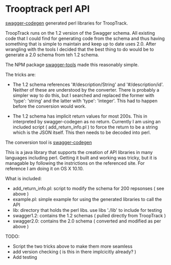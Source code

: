 # Trooptrack perl API

[swagger-codegen](https://github.com/swagger-api/swagger-codegen#modifying-the-client-library-format) generated perl libraries for TroopTrack.

TroopTrack runs on the 1.2 version of the Swagger schema.  All
existing code that I could find for generating code from the schema
and thus having something that is simple to maintain and keep up to
date uses 2.0.  After wrangling with the tools I decided that the
best thing to do would be to generate a 2.0 schema from teh 1.2
schema.

The NPM package [swagger-tools](https://www.npmjs.com/package/swagger-tools) made this reasonably simple.

The tricks are:
- The 1.2 schema references '#/description/String' and
  '#/description/id'.  Neither of these are understood by the
  converter. There is probably a simpler way to do this, but
  I searched and replaced the former with 'type': 'string' and
  the latter with 'type': 'integer'.  This had to happen
  before the conversion would work.

- The 1.2 schema has implicit return values for most 200s.  This
  in interpreted by swagger-codegen as no return.  Currently
  I am using an included script ( add_return_info.pl ) to force
  the return to be a string which is the JSON itself.  This
  then needs to be decoded into perl.

The conversion tool is [swagger-codegen](https://github.com/swagger-api/swagger-codegen#modifying-the-client-library-format)

This is a java library that supports the creation of API libraries in
many languages including perl.  Getting it built and working was
tricky, but it is managable by following the instrictions on the
referenced site.  For reference I am doing it on OS X 10.10.

What is included:

- add_return_info.pl: script to modify the schema for 200 repsonses ( see above )
- example.pl: simple example for using the generated libraries to call the API
- lib: directory that holds the perl libs.  use libs './lib' to include for testing
- swagger1.2: contains the 1.2 schemas ( pulled directly from TroopTrack )
- swagger2.0: contains the 2.0 schema ( converted and modified as per above )

TODO:

- Script the two tricks above to make them more seamless
- add version checking ( is this in there implcicitly already? )
- Add testing
